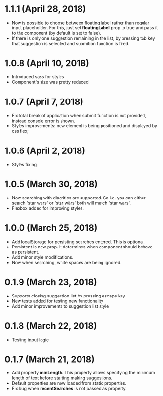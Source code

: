 # 1.1.1 (April 28, 2018) 

* Now is possible to choose between floating label rather than regular input placeholder. For this, just set **floatingLabel** prop to true and pass it to the component (by default is set to false). 
* If there is only one suggestion remaining in the list, by pressing tab key that suggestion is selected and submition function is fired.

# 1.0.8 (April 10, 2018)

* Introduced sass for styles 
* Component's size was pretty reduced

# 1.0.7 (April 7, 2018)

* Fix total break of application when submit function is not provided, instead console error is shown.
* Styles improvements: now element is being positioned and displayed by css flex;

# 1.0.6 (April 2, 2018)

* Styles fixing 


# 1.0.5 (March 30, 2018)

* Now searching with diacritics are supported. So i.e. you can either search 'star wars' or 'stár wärs' both will match 'star wars'. 
* Flexbox added for improving styles. 

# 1.0.0 (March 25, 2018)

* Add localStorage for persisting searches entered. This is optional.
* Persistent is new prop. It determines when component should behave as persistent.
* Add minor style modifications.
* Now when searching, white spaces are being ignored.

# 0.1.9 (March 23, 2018)

* Supports closing suggestion list by pressing escape key
* New tests added for testing new functionality
* Add minor improvements to suggestion list style

# 0.1.8 (March 22, 2018)

* Testing input logic

# 0.1.7 (March 21, 2018)

* Add property **minLength**. This property allows specifying the minimum length of text before starting making suggestions.
* Default properties are now loaded from static properties.
* Fix bug when **recentSearches** is not passed as property. 
